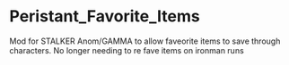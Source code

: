 # Peristant_Favorite_Items
Mod for STALKER Anom/GAMMA to allow faveorite items to save through characters. No longer needing to re fave items on ironman runs
